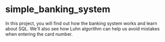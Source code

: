 # simple_banking_system
In this project, you will find out how the banking system works and learn about SQL.
We'll also see how Luhn algorithm can help us avoid mistakes when entering the card number.
